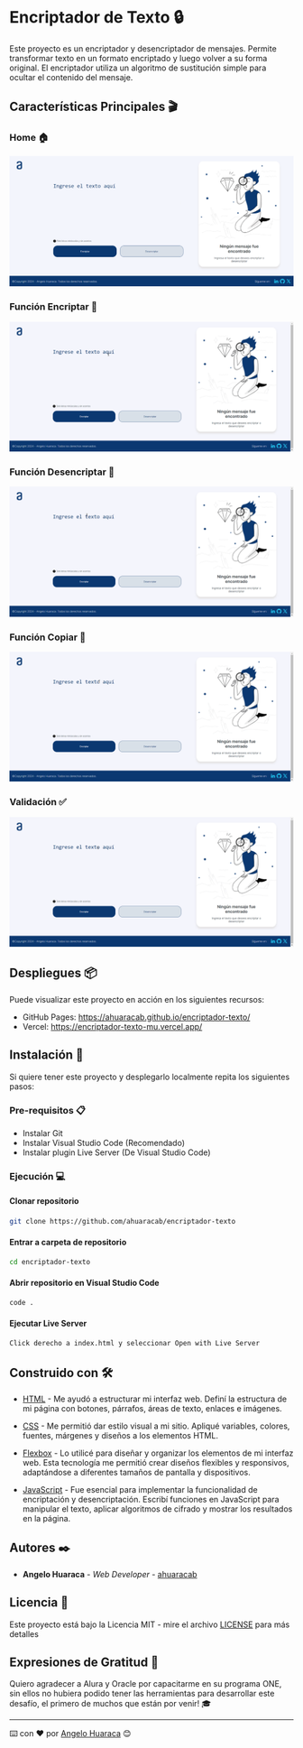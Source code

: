 # Encriptador de Texto 🔒

Este proyecto es un encriptador y desencriptador de mensajes. Permite transformar texto en un formato encriptado y luego volver a su forma original. El encriptador utiliza un algoritmo de sustitución simple para ocultar el contenido del mensaje.

## Características Principales 🎬

### Home 🏠

![Home](assets/home.png)

### Función Encriptar 🔐

![](assets/encriptar.gif)

### Función Desencriptar 🔑

![](assets/desencriptar.gif)

### Función Copiar 📌

![](assets/copiar.gif)

### Validación ✅

![](assets/validar.gif)

## Despliegues 📦

Puede visualizar este proyecto en acción en los siguientes recursos:

- GitHub Pages: https://ahuaracab.github.io/encriptador-texto/
- Vercel: https://encriptador-texto-mu.vercel.app/

## Instalación 🔧

Si quiere tener este proyecto y desplegarlo localmente repita los siguientes pasos:

### Pre-requisitos 📋

- Instalar Git
- Instalar Visual Studio Code (Recomendado)
- Instalar plugin Live Server (De Visual Studio Code)

### Ejecución 💻

#### Clonar repositorio

```bash
git clone https://github.com/ahuaracab/encriptador-texto
```

#### Entrar a carpeta de repositorio

```bash
cd encriptador-texto
```

#### Abrir repositorio en Visual Studio Code

```bash
code .
```

#### Ejecutar Live Server

```bash
Click derecho a index.html y seleccionar Open with Live Server
```

## Construido con 🛠️

- [HTML](https://developer.mozilla.org/es/docs/Web/HTML) - Me ayudó a estructurar mi interfaz web. Definí la estructura de mi página con botones, párrafos, áreas de texto, enlaces e imágenes.

- [CSS](https://developer.mozilla.org/es/docs/Web/CSS) - Me permitió dar estilo visual a mi sitio. Apliqué variables, colores, fuentes, márgenes y diseños a los elementos HTML.

- [Flexbox](https://developer.mozilla.org/es/docs/Learn/CSS/CSS_layout/Flexbox) - Lo utilicé para diseñar y organizar los elementos de mi interfaz web. Esta tecnología me permitió crear diseños flexibles y responsivos, adaptándose a diferentes tamaños de pantalla y dispositivos.

- [JavaScript](https://developer.mozilla.org/es/docs/Web/JavaScript) - Fue esencial para implementar la funcionalidad de encriptación y desencriptación. Escribí funciones en JavaScript para manipular el texto, aplicar algoritmos de cifrado y mostrar los resultados en la página.

## Autores ✒️

- **Angelo Huaraca** - _Web Developer_ - [ahuaracab](https://github.com/ahuaracab)

## Licencia 📄

Este proyecto está bajo la Licencia MIT - mire el archivo [LICENSE](LICENSE) para más detalles

## Expresiones de Gratitud 🎁

Quiero agradecer a Alura y Oracle por capacitarme en su programa ONE, sin ellos no hubiera podido tener las herramientas para desarrollar este desafío, el primero de muchos que están por venir! 🎓

---

⌨️ con ❤️ por [Angelo Huaraca](https://github.com/ahuaracab) 😊
